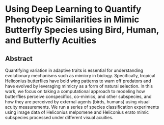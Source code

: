 # Using Deep Learning to Quantify Phenotypic Similarities in Mimic Butterfly Species using Bird, Human, and Butterfly Acuities

## Abstract

Quantifying variation in adaptive traits is essential for understanding evolutionary mechanisms such as mimicry in biology. Specifically, tropical Heliconius butterflies have bold wing patterns to warn off predators and have evolved by leveraging mimicry as a form of natural selection. In this work, we focus on taking a computational approach to modeling how butterflies perceive conspecifics, co-mimics, and other subspecies, and how they are perceived by external agents (birds, humans) using visual acuity measurements. We run a series of species classification experiments using image data of Heliconius melpomene and Heliconius erato mimic subspecies processed under different visual acuities.
